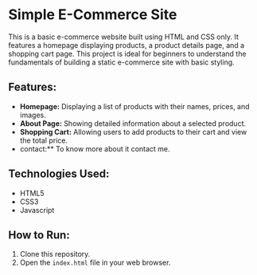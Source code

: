 
# Simple E-Commerce Site

This is a basic e-commerce website built using HTML and CSS only. It features a homepage displaying products, a product details page, and a shopping cart page. This project is ideal for beginners to understand the fundamentals of building a static e-commerce site with basic styling.

## Features:

- **Homepage:** Displaying a list of products with their names, prices, and images.
- **About Page:** Showing detailed information about a selected product.
- **Shopping Cart:** Allowing users to add products to their cart and view the total price.
- contact:** To know more about it contact me. 

## Technologies Used:

- HTML5
- CSS3
- Javascript 

## How to Run:

1. Clone this repository.
2. Open the `index.html` file in your web browser.
